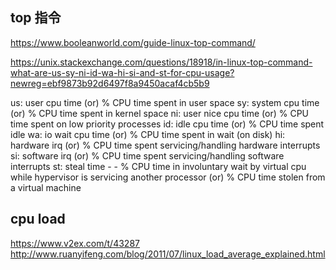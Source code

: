 ## top 指令
https://www.booleanworld.com/guide-linux-top-command/

https://unix.stackexchange.com/questions/18918/in-linux-top-command-what-are-us-sy-ni-id-wa-hi-si-and-st-for-cpu-usage?newreg=ebf9873b92d6497f8a9450acaf4cb5b9

us: user cpu time (or) % CPU time spent in user space
sy: system cpu time (or) % CPU time spent in kernel space
ni: user nice cpu time (or) % CPU time spent on low priority processes
id: idle cpu time (or) % CPU time spent idle
wa: io wait cpu time (or) % CPU time spent in wait (on disk)
hi: hardware irq (or) % CPU time spent servicing/handling hardware interrupts
si: software irq (or) % CPU time spent servicing/handling software interrupts
st: steal time - - % CPU time in involuntary wait by virtual cpu while hypervisor is servicing another processor (or) % CPU time stolen from a virtual machine

## cpu load
https://www.v2ex.com/t/43287
http://www.ruanyifeng.com/blog/2011/07/linux_load_average_explained.html

